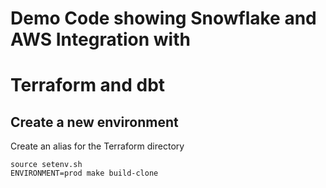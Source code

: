 # Demo Code showing Snowflake and AWS Integration with
# Terraform and dbt

##  Create a new environment

Create an alias for the Terraform directory

    source setenv.sh
    ENVIRONMENT=prod make build-clone

